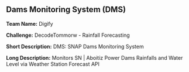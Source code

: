 ## Dams Monitoring System (DMS)

**Team Name:** Digify

**Challenge:** DecodeTommorw - Rainfall Forecasting

**Short Description:** DMS: SNAP Dams Monitoring System

**Long Description:** Monitors SN | Aboitiz Power Dams Rainfalls and Water Level via Weather Station Forecast API
